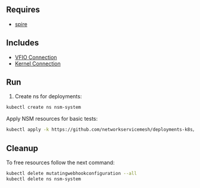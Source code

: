 ## Requires

- [spire](../spire)

## Includes

- [VFIO Connection](../use-cases/Vfio2Noop)
- [Kernel Connection](../use-cases/SriovKernel2Noop)

## Run

1. Create ns for deployments:
```bash
kubectl create ns nsm-system
```

Apply NSM resources for basic tests:
```bash
kubectl apply -k https://github.com/networkservicemesh/deployments-k8s/examples/sriov?ref=4e8debd1936ef329c3edeeffb8fca972d3f00d00
```

## Cleanup

To free resources follow the next command:
```bash
kubectl delete mutatingwebhookconfiguration --all
kubectl delete ns nsm-system
```
